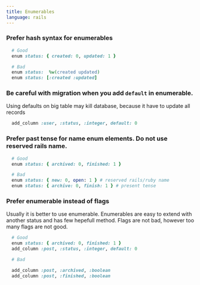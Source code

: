 ```yaml
---
title: Enumerables
language: rails
---
```


### Prefer hash syntax for enumerables

```ruby
  # Good
  enum status: { created: 0, updated: 1 }

  # Bad
  enum status:  %w(created updated)
  enum status: [:created :updated]
```

### Be careful with migration when you add `default` in enumerable.

Using defaults on big table may kill database, because it have to update all records

```ruby
  add_column :user, :status, :integer, default: 0
```

### Prefer past tense for name enum elements. Do not use reserved rails name.

```ruby
  # Good
  enum status: { archived: 0, finished: 1 }

  # Bad
  enum status: { new: 0, open: 1 } # reserved rails/ruby name
  enum status: { archive: 0, finish: 1 } # present tense
```

### Prefer enumerable instead of flags

Usually it is better to use enumerable. Enumerables are easy to extend with another status and has few hepefull method.
Flags are not bad, however too many flags are not good.

```ruby
  # Good
  enum status: { archived: 0, finished: 1 }
  add_column :post, :status, :integer, default: 0

  # Bad

  add_column :post, :archived, :boolean
  add_column :post, :finished, :boolean
```
